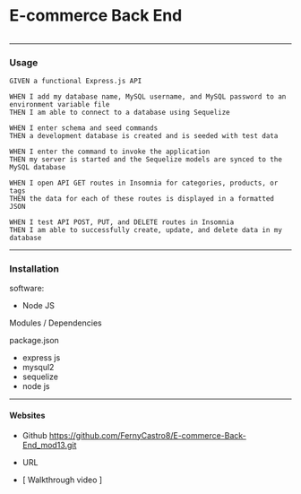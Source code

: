 # E-commerce Back End
 
#### 

######

---------------------------------------------------------------------
### Usage

```
GIVEN a functional Express.js API

WHEN I add my database name, MySQL username, and MySQL password to an environment variable file
THEN I am able to connect to a database using Sequelize

WHEN I enter schema and seed commands
THEN a development database is created and is seeded with test data

WHEN I enter the command to invoke the application
THEN my server is started and the Sequelize models are synced to the MySQL database

WHEN I open API GET routes in Insomnia for categories, products, or tags
THEN the data for each of these routes is displayed in a formatted JSON

WHEN I test API POST, PUT, and DELETE routes in Insomnia
THEN I am able to successfully create, update, and delete data in my database

```

---------------------------------------------------------------------

### Installation
software:
- Node JS

Modules / Dependencies

package.json

- express js
- mysqul2
- sequelize
- node js

---------------------------------------------------------------------


#### Websites 

- Github
https://github.com/FernyCastro8/E-commerce-Back-End_mod13.git


- URL


- [ Walkthrough video ]

